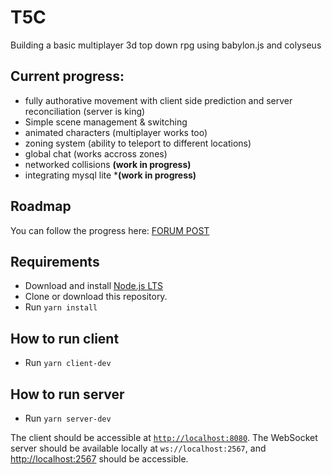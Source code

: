 # T5C
Building a basic multiplayer 3d top down rpg using babylon.js and colyseus

## Current progress:
- fully authorative movement with client side prediction and server reconciliation (server is king)
- Simple scene management & switching
- animated characters (multiplayer works too)
- zoning system (ability to teleport to different locations)
- global chat (works accross zones)
- networked collisions **(work in progress)**
- integrating mysql lite ***(work in progress)** 

## Roadmap
You can follow the progress here: [FORUM POST](https://forum.babylonjs.com/t/multiplayer-top-down-rpg-babylon-js-colyseus/35733/12)

## Requirements
- Download and install [Node.js LTS](https://nodejs.org/en/download/)
- Clone or download this repository.
- Run `yarn install`

## How to run client
- Run `yarn client-dev`

## How to run server
- Run `yarn server-dev`

The client should be accessible at [`http://localhost:8080`](http://localhost:8080).
The WebSocket server should be available locally at `ws://localhost:2567`, and [http://localhost:2567](http://localhost:2567) should be accessible.
